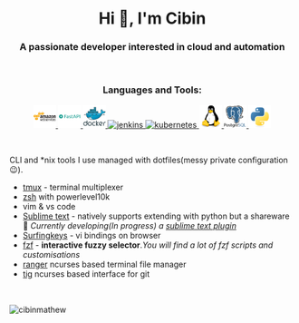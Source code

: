 <h1 align="center">Hi 👋, I'm Cibin</h1>
<h3 align="center">A passionate developer interested in cloud and automation</h3>
</br>
<h3 align="center">Languages and Tools:</h3>
<p align="center"> <a href="https://aws.amazon.com" target="_blank"> <img src="https://raw.githubusercontent.com/devicons/devicon/master/icons/amazonwebservices/amazonwebservices-original-wordmark.svg" alt="aws" width="40" height="40"/> </a> <a href="https://fastapi.tiangolo.com/" target="_blank"> <img src="https://raw.githubusercontent.com/devicons/devicon/master/icons/fastapi/fastapi-original-wordmark.svg" alt="fastapi" width="40" height="40"/> </a> <a href="https://www.docker.com/" target="_blank"> <img src="https://raw.githubusercontent.com/devicons/devicon/master/icons/docker/docker-original-wordmark.svg" alt="docker" width="40" height="40"/> </a> <a href="https://www.jenkins.io" target="_blank"><img src="https://www.vectorlogo.zone/logos/jenkins/jenkins-icon.svg" alt="jenkins" width="40" height="40"/> </a> <a href="https://kubernetes.io" target="_blank"> <img src="https://www.vectorlogo.zone/logos/kubernetes/kubernetes-icon.svg" alt="kubernetes" width="40" height="40"/> </a> <a href="https://www.linux.org/" target="_blank"> <img src="https://raw.githubusercontent.com/devicons/devicon/master/icons/linux/linux-original.svg" alt="linux" width="40" height="40"/> </a> <a href="https://www.postgresql.org" target="_blank"> <img src="https://raw.githubusercontent.com/devicons/devicon/master/icons/postgresql/postgresql-original-wordmark.svg" alt="postgresql" width="40" height="40"/> </a> <a href="https://www.python.org" target="_blank"> <img src="https://raw.githubusercontent.com/devicons/devicon/master/icons/python/python-original.svg" alt="python" width="40" height="40"/> </a> </p>


</br><p>
 
CLI and *nix tools I use managed with dotfiles(messy private configuration 😉).
- [tmux](https://github.com/tmux/tmux/) - terminal multiplexer
- [zsh](https://www.zsh.org/) with powerlevel10k
- vim & vs code
- [Sublime text](https://www.sublimetext.com/) - natively supports extending with python but a shareware 🙂  <i>Currently developing(In progress) a [sublime text plugin](https://github.com/cibinmathew/sublime-alter-text)</i>
- [Surfingkeys](https://github.com/brookhong/Surfingkeys/) - vi bindings on browser
 - [fzf](https://github.com/junegunn/fzf) - <b>interactive fuzzy selector</b>.<i>You will find a lot of fzf scripts and customisations</i>
- [ranger](https://github.com/ranger/ranger) ncurses based terminal file manager
- [tig](https://github.com/jonas/tig) ncurses based interface for git
</p>
</br>
<p align="left">
 <img align="center" src="https://github-readme-stats.vercel.app/api/top-langs/?username=cibinmathew&layout=compact&hide=Emacs%20Lisp,html,Roff,AutoHotkey,M4,TeX&show_icons=true&locale=en" alt="cibinmathew" /> 

</p>
 <!-- <img align="center" src="https://github-readme-stats.vercel.app/api?username=cibinmathew&show_icons=true&locale=en" alt="cibinmathew" />  -->

</br>
